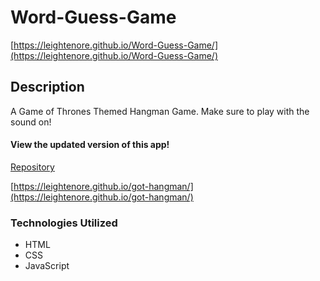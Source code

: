 # Word-Guess-Game

[https://leightenore.github.io/Word-Guess-Game/](https://leightenore.github.io/Word-Guess-Game/)

## Description
A Game of Thrones Themed Hangman Game. Make sure to play with the sound on!


#### View the updated version of this app!

[Repository](https://github.com/leightenore/got-hangman)

[https://leightenore.github.io/got-hangman/](https://leightenore.github.io/got-hangman/)

### Technologies Utilized

* HTML
* CSS
* JavaScript



